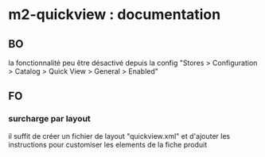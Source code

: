 # m2-quickview : documentation

## BO
la fonctionnalité peu être désactivé depuis la config "Stores > Configuration > Catalog > Quick View > General > Enabled"

## FO

### surcharge par layout

il suffit de créer un fichier de layout "quickview.xml" et d'ajouter les instructions pour customiser les elements de la fiche produit